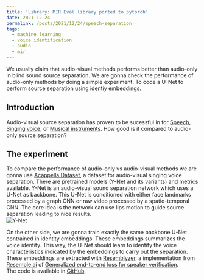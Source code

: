 ```yaml
---
title: 'Library: MIR Eval library ported to pytorch'
date: 2021-12-24
permalink: /posts/2021/12/24/speech-separation
tags:
  - machine learning
  - voice identification
  - audio
  - mir  
---
```

We usually claim that audio-visual methods performs better than audio-only in blind sound source separation. We are gonna check the performance of audio-only methods
by doing a simple experiment. To code a U-Net to perform source separation using identiy embeddings. 

## Introduction  
Audio-visual source separation has proven to be sucessful in for [Speech](https://vision.cs.utexas.edu/projects/VisualVoice/), [Singing voice](https://ipcv.github.io/Acappella/),
or [Musical instruments](https://arxiv.org/pdf/1904.05979.pdf). How good is it compared to audio-only source separation?  

## The experiment  
To compare the performance of audio-only vs audio-visual methods we are gonna use [Acappella Dataset](https://ipcv.github.io/Acappella/), a dataset for audio-visual singing
voice separation. There are pretrained models (Y-Net and its variants) and metrics available. Y-Net is an audio-visual sound separation network which uses a U-Net as backbone.
This U-Net is conditioned with either face landmarks processed by a graph CNN or raw video processed by a spatio-temporal CNN. The core idea is the network can use
lips motion to guide source separation leading to nice results.  
![Y-Net](https://ipcv.github.io/Acappella/img/model.png)

On the other side, we are gonna train exactly the same backbone U-Net contrained in identity embeddings. These embeddings summarizes the voice identity. This way,
the U-Net should learn to identify the voice characteristics indicated by the embeddings to carry out the separation.  
These embeddings are extracted with [Resemblyzer](https://github.com/resemble-ai/Resemblyzer), a implementation from [Resemble.ai](https://www.resemble.ai/) of [Generalized end-to-end loss for speaker verification](https://arxiv.org/pdf/1710.10467.pdf).  
The code is available in [GitHub](https://github.com/JuanFMontesinos/AudioIdentitySpeechSeparation).  

